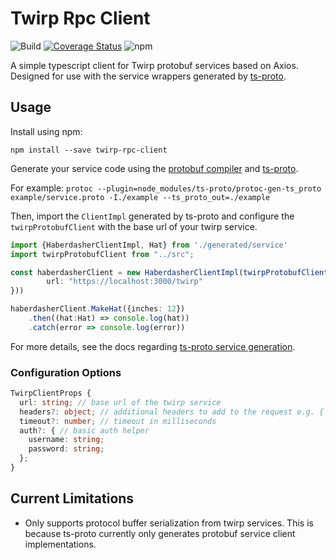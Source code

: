# Twirp Rpc Client

![Build](https://github.com/dtraft/twirp-rpc-client/workflows/Build/badge.svg?branch=master)
[![Coverage Status](https://coveralls.io/repos/github/dtraft/twirp-rpc-client/badge.svg?branch=master)](https://coveralls.io/github/dtraft/twirp-rpc-client?branch=master)
![npm](https://img.shields.io/npm/v/twirp-rpc-client?color=blue)

A simple typescript client for Twirp protobuf services based on Axios.  Designed for use with the service wrappers generated by [ts-proto](https://github.com/stephenh/ts-proto).

## Usage

Install using npm:

`npm install --save twirp-rpc-client`

Generate your service code using the [protobuf compiler](https://github.com/protocolbuffers/protobuf) and [ts-proto](https://github.com/stephenh/ts-proto).

For example: `protoc --plugin=node_modules/ts-proto/protoc-gen-ts_proto example/service.proto -I./example --ts_proto_out=./example`

Then, import the `ClientImpl` generated by ts-proto and configure the `twirpProtobufClient` with the base url of your twirp service.

```typescript
import {HaberdasherClientImpl, Hat} from './generated/service'
import twirpProtobufClient from "../src";

const haberdasherClient = new HaberdasherClientImpl(twirpProtobufClient({
        url: "https://localhost:3000/twirp"
}))

haberdasherClient.MakeHat({inches: 12})
    .then((hat:Hat) => console.log(hat))
    .catch(error => console.log(error))
```

For more details, see the docs regarding [ts-proto service generation](https://github.com/stephenh/ts-proto#current-disclaimers).

### Configuration Options

```typescript
TwirpClientProps {
  url: string; // base url of the twirp service
  headers?: object; // additional headers to add to the request e.g. { "x-custom-header": "header-value" }
  timeout?: number; // timeout in milliseconds
  auth?: { // basic auth helper
    username: string;
    password: string;
  };
}
```
## Current Limitations
* Only supports protocol buffer serialization from twirp services.  This is because ts-proto currently only generates protobuf service client implementations.


